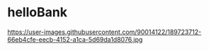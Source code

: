 # helloBank
https://user-images.githubusercontent.com/90014122/189723712-66eb4cfe-eecb-4152-a1ca-5d69da1d8076.jpg

